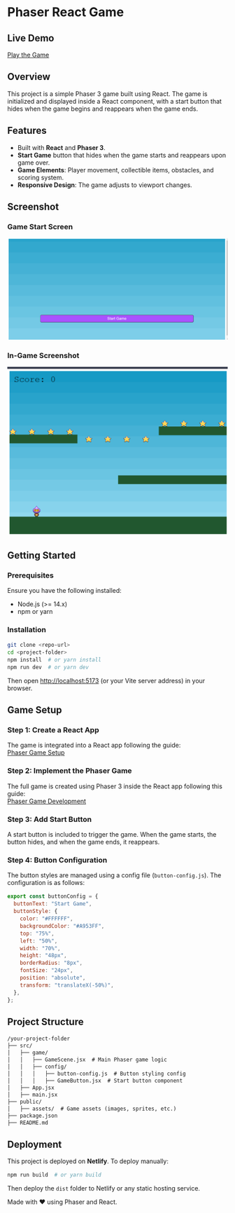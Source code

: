 # Phaser React Game

## Live Demo

[Play the Game](https://curious-meringue-0769c3.netlify.app/)

## Overview

This project is a simple Phaser 3 game built using React. The game is initialized and displayed inside a React component, with a start button that hides when the game begins and reappears when the game ends.

## Features

- Built with **React** and **Phaser 3**.
- **Start Game** button that hides when the game starts and reappears upon game over.
- **Game Elements**: Player movement, collectible items, obstacles, and scoring system.
- **Responsive Design**: The game adjusts to viewport changes.

## Screenshot

### Game Start Screen
![Start Screenshot](public/assets/Start.png)

### In-Game Screenshot
![In-Game Screenshot](public/assets/Game.png)
## Getting Started

### Prerequisites

Ensure you have the following installed:

- Node.js (>= 14.x)
- npm or yarn

### Installation

```sh
git clone <repo-url>
cd <project-folder>
npm install  # or yarn install
npm run dev  # or yarn dev
```

Then open [http://localhost:5173](http://localhost:5173) (or your Vite server address) in your browser.

## Game Setup

### Step 1: Create a React App

The game is integrated into a React app following the guide:\
[Phaser Game Setup](https://phaser.io/tutorials/create-game-app)

### Step 2: Implement the Phaser Game

The full game is created using Phaser 3 inside the React app following this guide:\
[Phaser Game Development](https://phaser.io/tutorials/making-your-first-phaser-3-game/part1)

### Step 3: Add Start Button

A start button is included to trigger the game. When the game starts, the button hides, and when the game ends, it reappears.

### Step 4: Button Configuration

The button styles are managed using a config file (`button-config.js`). The configuration is as follows:

```js
export const buttonConfig = {
  buttonText: "Start Game",
  buttonStyle: {
    color: "#FFFFFF",
    backgroundColor: "#A953FF",
    top: "75%",
    left: "50%",
    width: "70%",
    height: "48px",
    borderRadius: "8px",
    fontSize: "24px",
    position: "absolute",
    transform: "translateX(-50%)",
  },
};
```

## Project Structure

```
/your-project-folder
├── src/
│   ├── game/
│   │   ├── GameScene.jsx  # Main Phaser game logic
│   │   ├── config/
│   │   │   ├── button-config.js  # Button styling config
│   │   │   ├── GameButton.jsx  # Start button component
│   ├── App.jsx
│   ├── main.jsx
├── public/
│   ├── assets/  # Game assets (images, sprites, etc.)
├── package.json
├── README.md
```

## Deployment

This project is deployed on **Netlify**. To deploy manually:

```sh
npm run build  # or yarn build
```

Then deploy the `dist` folder to Netlify or any static hosting service.



Made with ❤️ using Phaser and React.

